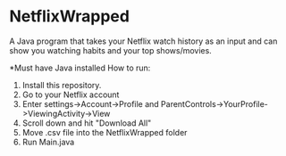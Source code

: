 # NetflixWrapped
A Java program that takes your Netflix watch history as an input and can show you watching habits and your top shows/movies.

*Must have Java installed
How to run:
1. Install this repository.
2. Go to your Netflix account
3. Enter settings->Account->Profile and ParentControls->YourProfile->ViewingActivity->View
4. Scroll down and hit "Download All"
5. Move .csv file into the NetflixWrapped folder
6. Run Main.java
